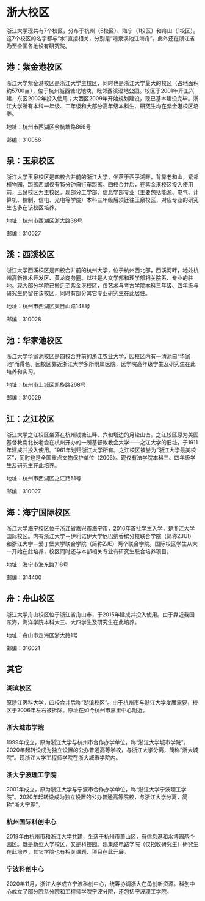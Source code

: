 # 浙大校区

浙江大学现共有7个校区，分布于杭州（5校区）、海宁（1校区）和舟山（1校区）。这7个校区的名字都与“水”直接相关，分别是“港泉溪池江海舟”。此外还在浙江省乃至全国各地设有研究院。

## 港：紫金港校区

浙江大学紫金港校区是浙江大学主校区，同时也是浙江大学最大的校区（占地面积约5700亩），位于杭州城西塘北地块，毗邻西溪湿地公园。校区于2001年开工兴建，东区2002年投入使用；大西区2009年开始规划建设，现已基本建设完毕。浙江大学所有本科一年级、二年级和大部分高年级本科生、研究生均在紫金港校区培养。

地址：杭州市西湖区余杭塘路866号

邮编：310058

## 泉：玉泉校区

浙江大学玉泉校区是四校合并前的浙江大学，坐落于西子湖畔，背靠老和山，紧邻植物园，距离西湖仅有15分钟自行车距离。四校合并后，在紫金港校区投入使用前，玉泉校区为主校区。现部分工学部、信息学部专业（主要包括能源、电气、计算机、控制、信电、光电等学院）本科三年级后须迁往玉泉校区，对应专业的研究生也多在该校区培养。

地址：杭州市西湖区浙大路38号

邮编：310027

## 溪：西溪校区

浙江大学西溪校区是四校合并前的杭州大学，位于杭州西北部，西溪河畔，地处杭州高新技术开发区、黄龙商务圈。以往是人文学部和理学部相关院系、专业的驻地。现大部分学院已搬迁至紫金港校区，仅艺术与考古学院本科三年级、四年级与研究生仍留在该校区，同时有部分其它专业研究生在此居住。

地址：杭州市西湖区天目山路148号

邮编：310028

## 池：华家池校区

浙江大学华家池校区是四校合并前的浙江农业大学，因校区内有一清池曰“华家池”而得名。因校区靠近浙江大学多所附属医院，医学院高年级学生及研究生在此培养和实习。

地址：杭州市上城区凯旋路268号

邮编：310029

## 江：之江校区

浙江大学之江校区坐落在杭州钱塘江畔、六和塔边的月轮山峦。之江校区原为美国基督教南北长老会在杭州开办的一所基督教教会大学——之江大学的旧址，于1911年建成并投入使用。1961年划归浙江大学所有。之江校区被誉为“浙江大学最美校区”，同时也是全国重点文物保护单位（2006）。现仅有法学院本科三、四年级学生及研究生在此培养。

地址：杭州市西湖区之江路51号

邮编：310027

## 海：海宁国际校区

浙江大学海宁校区位于浙江省嘉兴市海宁市，2016年首批学生入学，是浙江大学国际校区。内有浙江大学－伊利诺伊大学厄巴纳香槟分校联合学院（简称ZJUI）和浙江大学－爱丁堡大学联合学院（简称ZJE）两个联合学院。国际校区学生从大一开始在此培养，校区同时还与本部相关专业有研究生联合培养项目。

地址：海宁市海东路718号

邮编：314400

## 舟：舟山校区

浙江大学舟山校区位于浙江省舟山市，于2015年建成并投入使用。由于靠近我国东海，海洋学院本科大三、大四学生及研究生在此培养。

地址：舟山市定海区浙大路1号

邮编：316021

## 其它

### 湖滨校区

原浙江医科大学，四校合并后称“湖滨校区”。由于杭州市与浙江大学发展需要，校区于2006年左右被拆除。原址在如今杭州市嘉里中心附近。

### 浙大城市学院

1999年成立，原为浙江大学与杭州市合作办学单位，称“浙江大学城市学院”。2020年起转设成为独立设置的公办普通高等学校，与浙江大学分离，简称“浙大城院”。现浙江大学工程师学院在浙大城市学院内。

### 浙大宁波理工学院

2001年成立，原为浙江大学与宁波市合作办学单位，称“浙江大学宁波理工学院”。2020年起转设成为独立设置的公办普通高等院校，与浙江大学分离，简称“浙大宁理”。

### 杭州国际科创中心

2019年由杭州市和浙江大学共建，坐落于杭州市萧山区，有信息港和水博园两个园区。既是新型大学校区，又是科技园。现集成电路学院（仅招收研究生）研究生在此培养，其它学院也有相关课题、项目在此开展。

### 宁波科创中心

2020年11月，浙江大学成立宁波科创中心，统筹协调浙大在甬创新资源。科创中心成立了部分院系分院和工程师学院宁波分院，还包括宁波理工学院。
